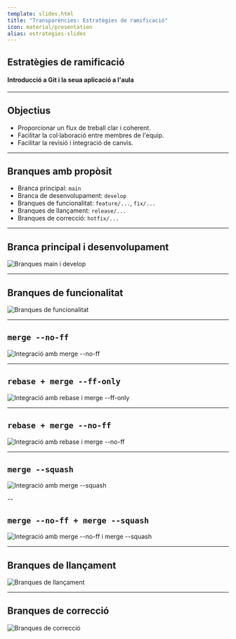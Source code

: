 ```yaml
---
template: slides.html
title: "Transparències: Estratègies de ramificació"
icon: material/presentation
alias: estrategies-slides
---
```


## Estratègies de ramificació

#### Introducció a Git i la seua aplicació a l'aula

---

## Objectius

- Proporcionar un flux de treball clar i coherent.
- Facilitar la col·laboració entre membres de l'equip.
- Facilitar la revisió i integració de canvis.

---

## Branques amb propòsit

- Branca principal: `main`
- Branca de desenvolupament: `develop`
- Branques de funcionalitat: `feature/...`, `fix/...`
- Branques de llançament: `release/...`
- Branques de correcció: `hotfix/...`

---

## Branca principal i desenvolupament

<img class="r-stretch" src="../img/main-develop.png" alt="Branques main i develop">

---

## Branques de funcionalitat

<img class="r-stretch" src="../img/feature.png" alt="Branques de funcionalitat">

---

## `merge --no-ff`

<img class="r-stretch" src="../img/merge_no_ff.png" alt="Integració amb merge --no-ff">

---

## `rebase + merge --ff-only`

<img class="r-stretch" src="../img/rebase_merge_ff.png" alt="Integració amb rebase i merge --ff-only">

---

## `rebase + merge --no-ff`

<img class="r-stretch" src="../img/rebase_merge_no_ff.png" alt="Integració amb rebase i merge --no-ff">

---

<!-- .slide: data-transition="fade-out" -->
## `merge --squash`

<img class="r-stretch" src="../img/merge_squash.png" alt="Integració amb merge --squash">

--

<!-- .slide: data-transition="fade" -->
## `merge --no-ff + merge --squash`

<img class="r-stretch" src="../img/merge_no_ff_squash.png" alt="Integració amb merge --no-ff i merge --squash">

---

## Branques de llançament

<img class="r-stretch" src="../img/release.png" alt="Branques de llançament">

---

## Branques de correcció

<img class="r-stretch" src="../img/hotfix.png" alt="Branques de correcció">
